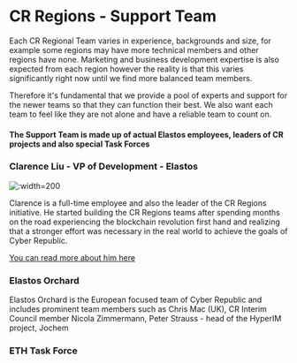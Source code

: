 
# CR Regions - Support Team

Each CR Regional Team varies in experience, backgrounds and size, for example some regions may have more technical
members and other regions have none. Marketing and business development expertise is also expected from each region
however the reality is that this varies significantly right now until we find more balanced team members.

Therefore it's fundamental that we provide a pool of experts and support for the newer teams so that they can function
their best. We also want each team to feel like they are not alone and have a reliable team to count on.

#### The Support Team is made up of actual Elastos employees, leaders of CR projects and also special Task Forces

### Clarence Liu - VP of Development - Elastos

![](https://s3.amazonaws.com/elastosjs.com/img/Clarence.jpg ':width=200')

Clarence is a full-time employee and also the leader of the CR Regions initiative. He started building the CR Regions
teams after spending months on the road experiencing the blockchain revolution first hand and realizing that a stronger
effort was necessary in the real world to achieve the goals of Cyber Republic.

[You can read more about him here](/team/clarence.md)   

###  Elastos Orchard

Elastos Orchard is the European focused team of Cyber Republic and includes prominent team members such as Chris Mac (UK),
CR Interim Council member Nicola Zimmermann, Peter Strauss - head of the HyperIM project, Jochem 

### ETH Task Force 

